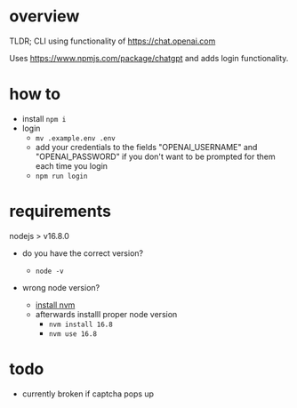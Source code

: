 # overview

TLDR; CLI using functionality of https://chat.openai.com

Uses https://www.npmjs.com/package/chatgpt and adds login functionality.

# how to

- install `npm i`
- login
  - `mv .example.env .env`
  - add your credentials to the fields "OPENAI_USERNAME" and "OPENAI_PASSWORD" if you don't want to be prompted for them each time you login
  - `npm run login`

# requirements

nodejs > v16.8.0

- do you have the correct version?

  - `node -v`

- wrong node version?
  - [install nvm](https://github.com/nvm-sh/nvm/blob/master/README.md)
  - afterwards installl proper node version
    - `nvm install 16.8`
    - `nvm use 16.8`

# todo

- currently broken if captcha pops up
